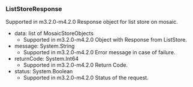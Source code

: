 ### ListStoreResponse
Supported in m3.2.0-m4.2.0
Response object for list store on mosaic.

- data: list of MosaicStoreObjects
  - Supported in m3.2.0-m4.2.0
Object with Response from ListStore.
- message: System.String
  - Supported in m3.2.0-m4.2.0
Error message in case of failure.
- returnCode: System.Int64
  - Supported in m3.2.0-m4.2.0
Return Code.
- status: System.Boolean
  - Supported in m3.2.0-m4.2.0
Status of the request.
